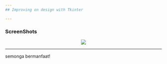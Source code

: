 ```yaml
---
## Improving on design with Tkinter

---
```

### ScreenShots
<p align="center">
  <img src="https://github.com/RizalAchp/sistem-tertanam/\
  blob/main/belajar-tkinter/galery/maim-region-20211106-011054.png">
</p>

---
semonga bermanfaat!
